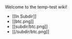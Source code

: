 Welcome to the temp-test wiki!

* [[In Subdir]]
* [[btc.png]]
* [[subdir/btc.png]]
* [[/subdir/btc.png]]

